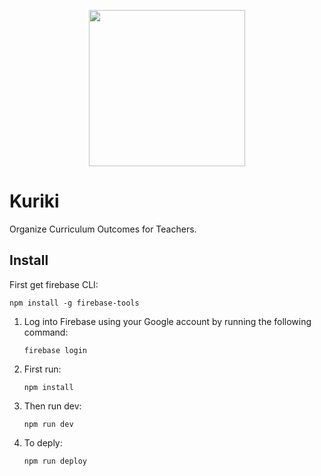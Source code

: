 
<p align="center">
    <img src="src/static/images/kuriki-logo-transparent.png" width=250>
</p>

# Kuriki

Organize Curriculum Outcomes for Teachers.

## Install

First get firebase CLI:

    npm install -g firebase-tools

1. Log into Firebase using your Google account by running the following command:

    ```firebase login```

2. First run:

    ```npm install```

3. Then run dev:

    ```npm run dev```

4. To deply:

    ```npm run deploy```